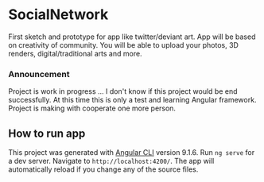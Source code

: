 # SocialNetwork

First sketch and prototype for app like twitter/deviant art.
App will be based on creativity of community. You will be able to upload your photos, 3D renders, digital/traditional arts and more.

### Announcement
Project is work in progress ...
I don't know if this project would be end successfully. At this time this is only a test and learning Angular framework.
Project is making with cooperate one more person.

## How to run app

This project was generated with [Angular CLI](https://github.com/angular/angular-cli) version 9.1.6.
Run `ng serve` for a dev server. Navigate to `http://localhost:4200/`. The app will automatically reload if you change any of the source files.
